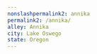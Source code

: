 ```yaml
---
﻿nonslashpermalink2: annika
permalink2: /annika/
alley: Annika
city: Lake Oswego
state: Oregon
---
```

